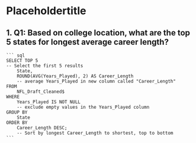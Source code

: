 # Placeholdertitle

## 1. Q1: Based on college location, what are the top 5 states for longest average career length?

	``` sql
	SELECT TOP 5 
	-- Select the first 5 results
		State,
		ROUND(AVG(Years_Played), 2) AS Career_Length 
		-- average Years_Played in new column called "Career_Length"
	FROM
		NFL_Draft_Cleaned$
	WHERE
		Years_Played IS NOT NULL 
		-- exclude empty values in the Years_Played column
	GROUP BY
		State
	ORDER BY
		Career_Length DESC; 
		-- Sort by longest Career_Length to shortest, top to bottom
	```
